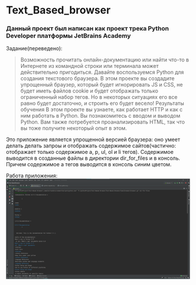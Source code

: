 # Text_Based_browser

### Данный проект был написан как проект трека Python Developer платформы JetBrains Academy

Задание(переведено):
>Возможность прочитать онлайн-документацию или найти что-то в Интернете из командной строки или терминала может действительно пригодиться. Давайте воспользуемся Python для создания текстового браузера. В этом проекте вы создадите упрощенный браузер, который будет игнорировать JS и CSS, не будет иметь файлов cookie и будет отображать только ограниченный набор тегов. Но в некоторых ситуациях его все равно будет достаточно, и строить его будет весело!
Результаты обучения
В этом проекте вы узнаете, как работает HTTP и как с ним работать в Python. Вы познакомитесь с вводом и выводом Python. Вам также потребуется проанализировать HTML, так что вы тоже получите некоторый опыт в этом.

Это приложение является упрощенной версией браузера: оно умеет делать делать запроы и отображать содержимое сайтов(частично: отображает только содержимое a, p, ul, ol и li тегов). Содержимое выводится в созданные файлы в директории dir_for_files и в консоль. Причем содержимое a тегов выводится в консоль синим цветом.

Работа приложения:
![пример работы](img/screenshot.png)
